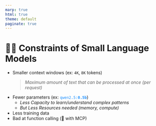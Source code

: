 ```yaml
---
marp: true
html: true
theme: default
paginate: true
---
```

<style>
.dodgerblue {
  color: dodgerblue;
}
.indianred {
  color: indianred;
}
</style>
# ⛓️‍💥 Constraints of Small Language Models

- Smaller context windows (ex: `4K`, `8K` tokens) 
  > *Maximum amount of text that can be processed at once (per request)*
- Fewer parameters (ex: <span class="dodgerblue">`qwen2.5:`**`0.5b`**</span>)
  - *Less Capacity to learn/understand complex patterns*
  - *But Less Resources needed (memory, compute)*
- Less training data
- Bad at function calling (🤬 with MCP)

<!--
Smaller context windows: Maximum amount of text that can be processed at once (per request)
- Taille maximale de texte traitable en une fois
- Limite la quantité d'information que le modèle peut "voir" en une fois.
Fewer parameters: Determines the model's capacity to learn complex patterns and the resources needed (memory, compute).
-->

